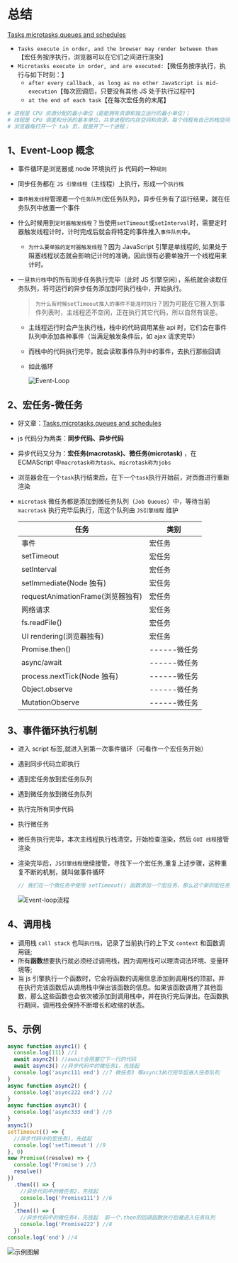 # 总结

[Tasks,microtasks,queues and schedules](https://jakearchibald.com/2015/tasks-microtasks-queues-and-schedules/)

- `Tasks execute in order, and the browser may render between them` 【宏任务按序执行，浏览器可以在它们之间进行渲染】
- `Microtasks execute in order, and are executed:`【微任务按序执行，执行与如下时刻：】
  - `after every callback, as long as no other JavaScript is mid-execution`【每次回调后，只要没有其他 JS 处于执行过程中】
  - `at the end of each task`【在每次宏任务的末尾】

```bash
# 进程是 CPU 资源分配的最小单位（是能拥有资源和独立运行的最小单位）；
# 线程是 CPU 调度和分派的基本单位，共享进程的内存空间和资源，每个线程有自己的栈空间和程序计数器；
# 浏览器每打开一个 tab 页，就是开了一个进程；
```

## 1、Event-Loop 概念

- 事件循环是浏览器或 node 环境执行 js 代码的一种`规则`

- 同步任务都在 `JS 引擎线程`（主线程）上执行，形成一个`执行栈`

- `事件触发线程`管理着一个`任务队列`(宏任务队列)，异步任务有了运行结果，就在任务队列中放置一个事件

- 什么时候用到`定时器触发线程`？当使用`setTimeout`或`setInterval`时，需要定时器触发线程计时，计时完成后就会将特定的事件推入`事件队列`中。

  - `为什么要单独的定时器触发线程`？因为 JavaScript 引擎是单线程的, 如果处于阻塞线程状态就会影响记计时的准确，因此很有必要单独开一个线程用来计时。

- 一旦`执行栈`中的所有同步任务执行完毕（此时 JS 引擎空闲），系统就会读取任务队列，将可运行的异步任务添加到可执行栈中，开始执行。

  > `为什么有时候setTimeout推入的事件不能准时执行`？因为可能在它推入到事件列表时，主线程还不空闲，正在执行其它代码，所以自然有误差。

  - 主线程运行时会产生执行栈，栈中的代码调用某些 api 时，它们会在事件队列中添加各种事件（当满足触发条件后，如 ajax 请求完毕）
  - 而栈中的代码执行完毕，就会读取事件队列中的事件，去执行那些回调
  - 如此循环

    ![Event-Loop](./image/event-loop.webp)

## 2、宏任务-微任务

- 好文章：[Tasks,microtasks,queues and schedules](https://jakearchibald.com/2015/tasks-microtasks-queues-and-schedules/)

- js 代码分为两类：**同步代码、异步代码**
- 异步代码又分为：**宏任务(macrotask)、微任务(microtask)** ，在 ECMAScript 中`macrotask称为task`、`microtask称为jobs`
- 浏览器会在一个`task`执行结束后，在下一个`task`执行开始前，对页面进行重新渲染
- `microtask` 微任务都是添加到微任务队列（`Job Queues`）中，等待当前 `macrotask` 执行完毕后执行，而这个队列由 `JS引擎线程` 维护

  | 任务                              | 类别         |
  | --------------------------------- | ------------ |
  | 事件                              | 宏任务       |
  | setTimeout                        | 宏任务       |
  | setInterval                       | 宏任务       |
  | setImmediate(Node 独有)           | 宏任务       |
  | requestAnimationFrame(浏览器独有) | 宏任务       |
  | 网络请求                          | 宏任务       |
  | fs.readFile()                     | 宏任务       |
  | UI rendering(浏览器独有)          | 宏任务       |
  | Promise.then()                    | ------微任务 |
  | async/await                       | ------微任务 |
  | process.nextTick(Node 独有)       | ------微任务 |
  | Object.observe                    | ------微任务 |
  | MutationObserve                   | ------微任务 |

## 3、事件循环执行机制

- 进入 script 标签,就进入到第一次事件循环（可看作一个宏任务开始）
- 遇到同步代码立即执行
- 遇到宏任务放到宏任务队列
- 遇到微任务放到微任务队列
- 执行完所有同步代码
- 执行微任务
- 微任务执行完毕，本次主线程执行栈清空，开始检查渲染，然后 `GUI 线程`接管渲染
- 渲染完毕后，`JS引擎线程`继续接管，寻找下一个宏任务,重复上述步骤，这种重复不断的机制，就叫做事件循环

  ```js
  // 我们在一个微任务中使用 setTimeout() 函数添加一个宏任务，那么这个新的宏任务会在当前微任务执行完毕后立即执行，而不是等待当前宏任务执行完毕再执行。
  ```

  ![Event-loop流程](./image/Event-loop流程.webp)

## 4、调用栈

- 调用栈 `call stack` 也叫`执行栈`，记录了当前执行的上下文 `context` 和函数调用链;
- 所有**函数**想要执行就必须经过调用栈，因为调用栈可以理清词法环境、变量环境等;
- 当 js 引擎执行一个函数时，它会将函数的调用信息添加到调用栈的顶部，并在执行完该函数后从调用栈中弹出该函数的信息。如果该函数调用了其他函数，那么这些函数也会依次被添加到调用栈中，并在执行完后弹出。在函数执行期间，调用栈会保持不断增长和收缩的状态。

## 5、示例

```js
async function async1() {
  console.log(111) //1
  await async2() //await会阻塞它下一行的代码
  await async3() //异步代码中的微任务1，先挂起
  console.log('async111 end') //7 微任务3 等async3执行完毕后进入任务队列
}
async function async2() {
  console.log('async222 end') //2
}
async function async3() {
  console.log('async333 end') //5
}
async1()
setTimeout(() => {
  //异步代码中的宏任务1，先挂起
  console.log('setTimeout') //9
}, 0)
new Promise((resolve) => {
  console.log('Promise') //3
  resolve()
})
  .then(() => {
    //异步代码中的微任务2，先挂起
    console.log('Promise111') //6
  })
  .then(() => {
    //异步代码中的微任务4，先挂起  前一个.then的回调函数执行后被进入任务队列
    console.log('Promise222') //8
  })
console.log('end') //4
```

![示例图解](./image/示例执行顺序.png)
